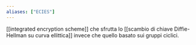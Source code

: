 ```yaml
---
aliases: ["ECIES"]
---
```

[[integrated encryption scheme]] che sfrutta lo [[scambio di chiave Diffie-Hellman su curva ellittica]] invece che quello basato sui gruppi ciclici.